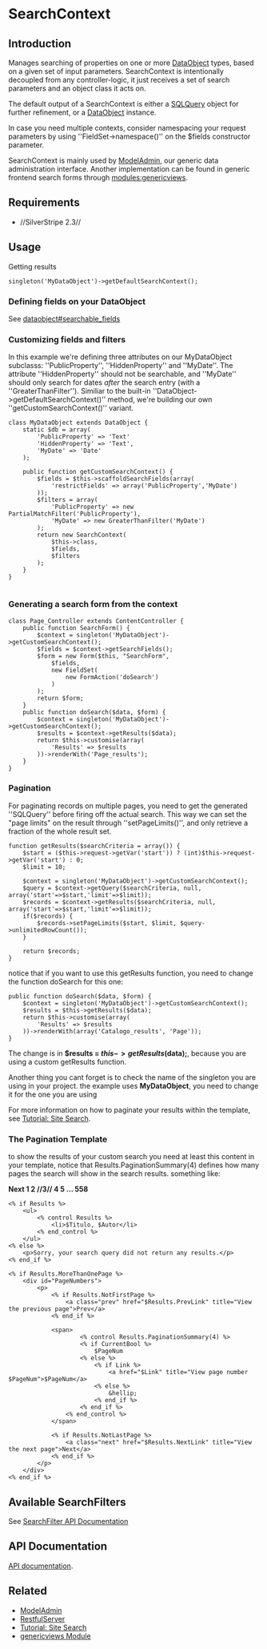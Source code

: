 # SearchContext

## Introduction

Manages searching of properties on one or more [DataObject](http://api.silverstripe.org/trunk/sapphire/model/DataObject.html) types, based on a given set of input parameters. SearchContext is intentionally decoupled from any controller-logic,
it just receives a set of search parameters and an object class it acts on.

The default output of a SearchContext is either a [SQLQuery](SQLQuery) object for further refinement, or a [DataObject](http://api.silverstripe.org/trunk/sapphire/model/DataObject.html) instance.

In case you need multiple contexts, consider namespacing your request parameters by using ''FieldSet->namespace()'' on the $fields constructor parameter.

SearchContext is mainly used by [ModelAdmin](ModelAdmin), our generic data administration interface. Another implementation can be found in generic frontend search forms through [modules:genericviews](modules/genericviews).

## Requirements

*  //SilverStripe 2.3//

## Usage

Getting results

~~~ {php}
singleton('MyDataObject')->getDefaultSearchContext();
~~~

### Defining fields on your DataObject

See [dataobject#searchable_fields](dataobject#searchable_fields)

### Customizing fields and filters

In this example we're defining three attributes on our MyDataObject subclasss: ''PublicProperty'', ''HiddenProperty'' and ''MyDate''. The attribute ''HiddenProperty'' should not be searchable, and ''MyDate'' should only search for dates *after* the search entry (with a ''GreaterThanFilter''). Similiar to the built-in ''DataObject->getDefaultSearchContext()'' method, we're building our own ''getCustomSearchContext()'' variant.

~~~ {php}
class MyDataObject extends DataObject {
	static $db = array(
		'PublicProperty' => 'Text'
		'HiddenProperty' => 'Text',
		'MyDate' => 'Date'
	);
	
	public function getCustomSearchContext() {
		$fields = $this->scaffoldSearchFields(array(
			'restrictFields' => array('PublicProperty','MyDate')
		));
		$filters = array(
			'PublicProperty' => new PartialMatchFilter('PublicProperty'),
			'MyDate' => new GreaterThanFilter('MyDate')
		);
		return new SearchContext(
			$this->class, 
			$fields, 
			$filters
		);
	}
}
	
~~~




### Generating a search form from the context

~~~ {php}
class Page_Controller extends ContentController {
	public function SearchForm() {
		$context = singleton('MyDataObject')->getCustomSearchContext();
		$fields = $context->getSearchFields();
		$form = new Form($this, "SearchForm",
			$fields,
			new FieldSet(
				new FormAction('doSearch')
			)
		);
		return $form;
	}
	public function doSearch($data, $form) {
		$context = singleton('MyDataObject')->getCustomSearchContext();
		$results = $context->getResults($data);
		return $this->customise(array(
			'Results' => $results
		))->renderWith('Page_results');
	}
}
~~~






### Pagination

For paginating records on multiple pages, you need to get the generated ''SQLQuery'' before firing off the actual search. This way we can set the "page limits" on the result through ''setPageLimits()'', and only retrieve a fraction of the whole result set.


~~~ {php}
function getResults($searchCriteria = array()) {
	$start = ($this->request->getVar('start')) ? (int)$this->request->getVar('start') : 0;
	$limit = 10;
		
	$context = singleton('MyDataObject')->getCustomSearchContext();
	$query = $context->getQuery($searchCriteria, null, array('start'=>$start,'limit'=>$limit));
	$records = $context->getResults($searchCriteria, null, array('start'=>$start,'limit'=>$limit));
	if($records) {
		$records->setPageLimits($start, $limit, $query->unlimitedRowCount());
	}
		
	return $records;
}
~~~

notice that if you want to use this getResults function, you need to change the function doSearch for this one:

~~~ {php}
public function doSearch($data, $form) {
	$context = singleton('MyDataObject')->getCustomSearchContext();
	$results = $this->getResults($data);
	return $this->customise(array(
		'Results' => $results
	))->renderWith(array('Catalogo_results', 'Page'));
}
~~~

The change is in **$results = $this->getResults($data);**, because you are using a custom getResults function.

Another thing you cant forget is to check the name of the singleton you are using in your project. the example uses **MyDataObject**, you need to change it for the one you are using

For more information on how to paginate your results within the template, see [Tutorial: Site Search](tutorial/4-site-search).


### The Pagination Template

to show the results of your custom search you need at least this content in your template, notice that Results.PaginationSummary(4) defines how many pages the search will show in the search results. something like:

**Next   1 2  //3//  4  5  … 558**  


~~~ {html}
<% if Results %>
	<ul>
		<% control Results %>
			<li>$Titulo, $Autor</li>
		<% end_control %>
	</ul>
<% else %>
	<p>Sorry, your search query did not return any results.</p>
<% end_if %>

<% if Results.MoreThanOnePage %>
	<div id="PageNumbers">
		<p>
			<% if Results.NotFirstPage %>
				<a class="prev" href="$Results.PrevLink" title="View the previous page">Prev</a>
			<% end_if %>
		
			<span>
		    		<% control Results.PaginationSummary(4) %>
					<% if CurrentBool %>
						$PageNum
					<% else %>
						<% if Link %>
							<a href="$Link" title="View page number $PageNum">$PageNum</a>
						<% else %>
							&hellip;
						<% end_if %>
					<% end_if %>
				<% end_control %>
			</span>
		
			<% if Results.NotLastPage %>
				<a class="next" href="$Results.NextLink" title="View the next page">Next</a>
			<% end_if %>
		</p>
	</div>
<% end_if %>
~~~

## Available SearchFilters

See [SearchFilter API Documentation](http://api.silverstripe.org/current/sapphire/search/SearchFilter.html)  

## API Documentation

[API documentation](http://api.silverstripe.org/current/sapphire/search/SearchContext.html).

## Related

*  [ModelAdmin](ModelAdmin)
*  [RestfulServer](RestfulServer)
*  [Tutorial: Site Search](tutorial/4-site-search)
*  [genericviews Module](modules/genericviews)
